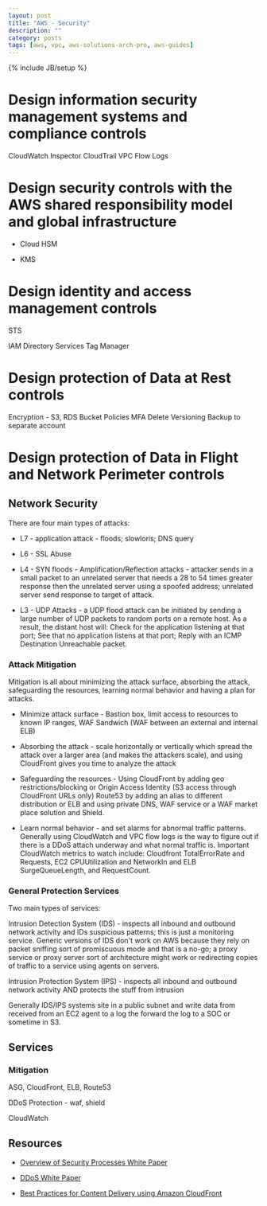 ```yaml
---
layout: post
title: "AWS - Security"
description: ""
category: posts
tags: [aws, vpc, aws-solutions-arch-pro, aws-guides]
---
```

{% include JB/setup %}

# Design information security management systems and compliance controls
  
  CloudWatch
  Inspector
  CloudTrail
  VPC Flow Logs

# Design security controls with the AWS shared responsibility model and global infrastructure
  
  - Cloud HSM

  - KMS

# Design identity and access management controls
  
  STS

  IAM
  Directory Services
  Tag Manager

# Design protection of Data at Rest controls

  Encryption - S3, RDS 
  Bucket Policies
  MFA Delete
  Versioning
  Backup to separate account

# Design protection of Data in Flight and Network Perimeter controls

## Network Security

There are four main types of attacks:

* L7 - application attack - floods; slowloris; DNS query

* L6 - SSL Abuse

* L4 - SYN floods - Amplification/Reflection attacks - attacker sends in a small packet to an unrelated server that needs a 28 to 54 times greater response then the unrelated server using a spoofed address; unrelated server send response to target of attack.

* L3 - UDP Attacks - a UDP flood attack can be initiated by sending a large number of UDP packets to random ports on a remote host. As a result, the distant host will: Check for the application listening at that port; See that no application listens at that port; Reply with an ICMP Destination Unreachable packet.

### Attack Mitigation 

Mitigation is all about minimizing the attack surface, absorbing the attack, safeguarding the resources, learning normal behavior and having a plan for attacks.

- Minimize attack surface - Bastion box, limit access to resources to known IP ranges, WAF Sandwich (WAF between an external and internal ELB)

- Absorbing the attack - scale horizontally or vertically which spread the attack over a larger area (and makes the attackers scale), and using CloudFront gives you time to analyze the attack

- Safeguarding the resources - Using CloudFront by adding geo restrictions/blocking or Origin Access Identity (S3 access through CloudFront URLs only) Route53 by adding an alias to different distribution or ELB and using private DNS, WAF service or a WAF market place solution and Shield.

- Learn normal behavior - and set alarms for abnormal traffic patterns. Generally using CloudWatch and VPC flow logs is the way to figure out if there is a DDoS attach underway and what normal traffic is. Important CloudWatch metrics to watch include: Cloudfront TotalErrorRate and Requests, EC2 CPUUtilization and NetworkIn and ELB SurgeQueueLength, and RequestCount.

### General Protection Services

Two main types of services:

Intrusion Detection System (IDS) - inspects all inbound and outbound network activity and IDs suspicious patterns; this is just a monitoring service. Generic versions of IDS don't work on AWS because they rely on packet sniffing sort of promiscuous mode and that is a no-go; a proxy service or proxy server sort of architecture might work or redirecting copies of traffic to a service using agents on servers.

Intrusion Protection System (IPS) - inspects all inbound and outbound network activity AND protects the stuff from intrusion

Generally IDS/IPS systems site in a public subnet and write data from received from an EC2 agent to a log the forward the log to a SOC or sometime in S3.

## Services

### Mitigation

ASG, CloudFront, ELB, Route53

DDoS Protection - waf, shield

CloudWatch



## Resources

- [Overview of Security Processes White Paper](https://d0.awsstatic.com/whitepapers/Security/AWS_Security_Whitepaper.pdf)

- [DDoS White Paper](https://d0.awsstatic.com/whitepapers/Security/DDoS_White_Paper.pdf)

- [Best Practices for Content Delivery using Amazon CloudFront](https://www.youtube.com/watch?v=s9Xt1qzD6SA)

